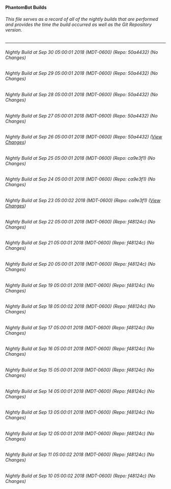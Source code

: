 **PhantomBot Builds**

###### This file serves as a record of all of the nightly builds that are performed and provides the time the build occurred as well as the Git Repository version.
-------------------------------------------------------------------------------------------------------------
###### Nightly Build at Sep 30 05:00:01 2018 (MDT-0600) (Repo: 50a4432) (No Changes)
###### Nightly Build at Sep 29 05:00:01 2018 (MDT-0600) (Repo: 50a4432) (No Changes)
###### Nightly Build at Sep 28 05:00:01 2018 (MDT-0600) (Repo: 50a4432) (No Changes)
###### Nightly Build at Sep 27 05:00:01 2018 (MDT-0600) (Repo: 50a4432) (No Changes)
###### Nightly Build at Sep 26 05:00:01 2018 (MDT-0600) (Repo: 50a4432) ([View Changes](https://github.com/PhantomBot/PhantomBot/compare/ca9e3f1...50a4432))
###### Nightly Build at Sep 25 05:00:01 2018 (MDT-0600) (Repo: ca9e3f1) (No Changes)
###### Nightly Build at Sep 24 05:00:01 2018 (MDT-0600) (Repo: ca9e3f1) (No Changes)
###### Nightly Build at Sep 23 05:00:02 2018 (MDT-0600) (Repo: ca9e3f1) ([View Changes](https://github.com/PhantomBot/PhantomBot/compare/f48124c...ca9e3f1))
###### Nightly Build at Sep 22 05:00:01 2018 (MDT-0600) (Repo: f48124c) (No Changes)
###### Nightly Build at Sep 21 05:00:01 2018 (MDT-0600) (Repo: f48124c) (No Changes)
###### Nightly Build at Sep 20 05:00:01 2018 (MDT-0600) (Repo: f48124c) (No Changes)
###### Nightly Build at Sep 19 05:00:01 2018 (MDT-0600) (Repo: f48124c) (No Changes)
###### Nightly Build at Sep 18 05:00:02 2018 (MDT-0600) (Repo: f48124c) (No Changes)
###### Nightly Build at Sep 17 05:00:01 2018 (MDT-0600) (Repo: f48124c) (No Changes)
###### Nightly Build at Sep 16 05:00:01 2018 (MDT-0600) (Repo: f48124c) (No Changes)
###### Nightly Build at Sep 15 05:00:01 2018 (MDT-0600) (Repo: f48124c) (No Changes)
###### Nightly Build at Sep 14 05:00:01 2018 (MDT-0600) (Repo: f48124c) (No Changes)
###### Nightly Build at Sep 13 05:00:01 2018 (MDT-0600) (Repo: f48124c) (No Changes)
###### Nightly Build at Sep 12 05:00:01 2018 (MDT-0600) (Repo: f48124c) (No Changes)
###### Nightly Build at Sep 11 05:00:02 2018 (MDT-0600) (Repo: f48124c) (No Changes)
###### Nightly Build at Sep 10 05:00:02 2018 (MDT-0600) (Repo: f48124c) (No Changes)
